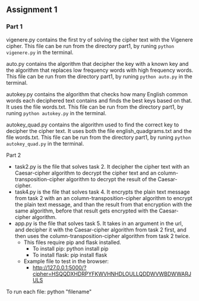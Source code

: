 ## Assignment 1

### Part 1
vigenere.py contains the first try of solving the cipher text with the Vigenere cipher. This file can be run from the directory part1, by runing `python vigenere.py` in the terminal.

auto.py contains the algorithm that decipher the key with a known key and the algorithm that replaces low frequency words with high frequency words. This file can be run from the directory part1, by runing `python auto.py` in the terminal.

autokey.py contains the algorithm that checks how many English common words each deciphered text contains and finds the best keys based on that. It uses the file words.txt. This file can be run from the directory part1, by runing `python autokey.py` in the terminal.

autokey_quad.py contains the algorithm used to find the correct key to decipher the cipher text. It uses both the file english_quadgrams.txt and the file words.txt. This file can be run from the directory part1, by runing `python autokey_quad.py` in the terminal.
  
Part 2
- task2.py is the file that solves task 2. It decipher the cipher text with an Caesar-cipher algorithm to decrypt the cipher text and an column-transposition-cipher algorithm to decrypt the result of the Caesar-cipher.
- task4.py is the file that solves task 4. It encrypts the plain text message from task 2 with an an column-transposition-cipher algorithm to encrypt the plain text message, and than the result from that encryption with the same algorithm, before that result gets encrypted with the Caesar-cipher algorithm.
- app.py is the file that solves task 5. It takes in an argument in the url, and decipher it with the Caesar-cipher algorithm from task 2 first, and then uses the column-transposition-cipher algorithm from task 2 twice.
  - This files require pip and flask installed.
    - To install pip: python install pip
    - To install flask: pip install flask
  - Example file to test in the browser:
    - http://127.0.0.1:5000/?cipher=HSQQDXHDRPYFKWVHNHDLOULLQDDWVWBDWWARJULS

To run each file:
python "filename"

